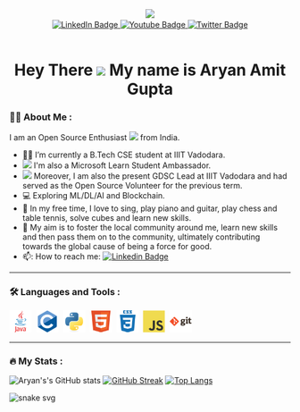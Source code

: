 <div id="header" align="center">
  <img src="https://media.giphy.com/media/du3J3cXyzhj75IOgvA/giphy.gif" width="100"/>
</div>

<div id="badges" align="center">
  <a href="https://www.linkedin.com/in/aryan-gupta-334650227/">
    <img src="https://img.shields.io/badge/LinkedIn-blue?style=for-the-badge&logo=linkedin&logoColor=white" alt="LinkedIn Badge"/>
  </a>
  <a href="https://www.youtube.com/channel/UCer-7AQW8RcKOFILeP_usvA">
    <img src="https://img.shields.io/badge/YouTube-red?style=for-the-badge&logo=youtube&logoColor=white" alt="Youtube Badge"/>
  </a>
  <a href="https://twitter.com/Aryanonyahoo">
    <img src="https://img.shields.io/badge/Twitter-blue?style=for-the-badge&logo=twitter&logoColor=white" alt="Twitter Badge"/>
  </a>
</div>

<div id="profileviews" align="center">
  <img src="https://komarev.com/ghpvc/?username=aryanargupta&style=flat-square&color=blue" alt=""/>
</div>

<div id="hi" align="center">                                                                                                 
  <h1>
    Hey There
    <img src="https://media.giphy.com/media/hvRJCLFzcasrR4ia7z/giphy.gif" width="30px"/>
    My name is Aryan Amit Gupta
  </h1>
</div>

<!--
**aryanargupta/aryanargupta** is a ✨ _special_ ✨ repository because its `README.md` (this file) appears on your GitHub profile.

Here are some ideas to get you started:

- 🔭 I’m currently working on ...
- 🌱 I’m currently learning ...
- 👯 I’m looking to collaborate on ...
- 🤔 I’m looking for help with ...
- 💬 Ask me about ...
- 📫 How to reach me: ...
- 😄 Pronouns: ...
- ⚡ Fun fact: ...
-->



### :man_technologist: About Me :

I am an Open Source Enthusiast <img src="https://media.giphy.com/media/WUlplcMpOCEmTGBtBW/giphy.gif" width="30"> from India.
- :man_student: I’m currently a B.Tech CSE student at IIIT Vadodara.
- <img src="https://media.giphy.com/media/eLdb3yQmrpHoRmqCWR/giphy.gif" width="30"> I'm also a Microsoft Learn Student Ambassador.
- <img src="https://media.giphy.com/media/TK4yMeRswlKWA/giphy.gif" width="30"> Moreover, I am also the present GDSC Lead at IIIT Vadodara and had served as the Open Source Volunteer for the previous term.
- 💻 Exploring ML/DL/AI and Blockchain.
- 💙 In my free time, I love to sing, play piano and guitar, play chess and table tennis, solve cubes and learn new skills.
- 🏹 My aim is to foster the local community around me, learn new skills and then pass them on to the community, ultimately contributing towards the global cause of being a force for good.
- 📫: How to reach me: [![Linkedin Badge](https://img.shields.io/badge/-Aryan-blue?style=flat&logo=Linkedin&logoColor=white)](https://www.linkedin.com/in/aryan-gupta-334650227/)


---

### :hammer_and_wrench: Languages and Tools :

<div>
  <img src="https://github.com/devicons/devicon/blob/master/icons/java/java-original-wordmark.svg" title="Java" alt="Java" width="40" height="40"/>&nbsp;
  <img src="https://github.com/devicons/devicon/blob/master/icons/c/c-original.svg" title="C" alt="C" width="40" height="40"/>&nbsp;
  <img src="https://github.com/devicons/devicon/blob/master/icons/python/python-original.svg" title="Python" alt="Python" width="40" height="40"/>&nbsp;
  <img src="https://github.com/devicons/devicon/blob/master/icons/html5/html5-original.svg" title="HTML5" alt="HTML" width="40" height="40"/>&nbsp;
  <img src="https://github.com/devicons/devicon/blob/master/icons/css3/css3-plain-wordmark.svg"  title="CSS3" alt="CSS" width="40" height="40"/>&nbsp;
  <img src="https://github.com/devicons/devicon/blob/master/icons/javascript/javascript-original.svg" title="JavaScript" alt="JavaScript" width="40" height="40"/>&nbsp;
  <img src="https://github.com/devicons/devicon/blob/master/icons/git/git-original-wordmark.svg" title="Git" **alt="Git" width="40" height="40"/>
</div>


---

### :fire: My Stats :

![Aryan's's GitHub stats](https://github-readme-stats.vercel.app/api?username=aryanargupta&show_icons=true&theme=dark) 
[![GitHub Streak](http://github-readme-streak-stats.herokuapp.com?user=aryanargupta&theme=dark&background=000000)](https://git.io/streak-stats) 
[![Top Langs](https://github-readme-stats.vercel.app/api/top-langs/?username=aryanargupta&layout=compact&theme=vision-friendly-dark)](https://github.com/anuraghazra/github-readme-stats)

![snake svg](https://github.com/aryanargupta/aryanargupta/blob/output/github-contribution-grid-snake.svg)
